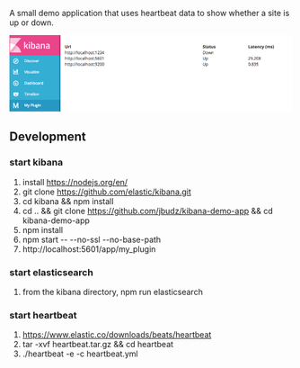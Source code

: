 A small demo application that uses heartbeat data to show whether a site is up or down.

![example](/example.png)

## Development
### start kibana
1) install https://nodejs.org/en/
1) git clone https://github.com/elastic/kibana.git
1) cd kibana && npm install
1) cd .. && git clone https://github.com/jbudz/kibana-demo-app && cd kibana-demo-app
1) npm install
1) npm start -- --no-ssl --no-base-path
1) http://localhost:5601/app/my_plugin

### start elasticsearch
1) from the kibana directory, npm run elasticsearch

### start heartbeat
1) https://www.elastic.co/downloads/beats/heartbeat
1) tar -xvf heartbeat.tar.gz && cd heartbeat
1) ./heartbeat -e -c heartbeat.yml

